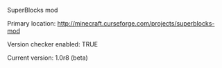 SuperBlocks mod

Primary location: http://minecraft.curseforge.com/projects/superblocks-mod

Version checker enabled: TRUE

Current version: 1.0r8 (beta)
